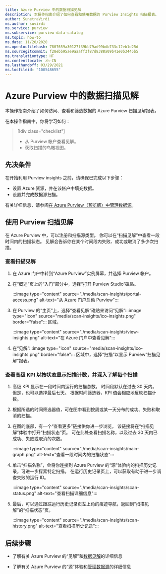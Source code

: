 ```yaml
---
title: Azure Purview 中的数据扫描见解
description: 本操作指南介绍了如何查看和使用数据的 Purview Insights 扫描报表。
author: SunetraVirdi
ms.author: suvirdi
ms.service: purview
ms.subservice: purview-data-catalog
ms.topic: how-to
ms.date: 11/20/2020
ms.openlocfilehash: 7807659a30127f39bb79ad99bdb733c12eb1d25d
ms.sourcegitcommit: f28ebb95ae9aaaff3f87d8388a09b41e0b3445b5
ms.translationtype: HT
ms.contentlocale: zh-CN
ms.lasthandoff: 03/29/2021
ms.locfileid: "100548655"
---
```

# <a name="scan-insights-on-your-data-in-azure-purview"></a>Azure Purview 中的数据扫描见解

本操作指南介绍了如何访问、查看和筛选数据的 Azure Purview 扫描见解报表。

在本操作指南中，你将学习如何：

> [!div class="checklist"]
> * 从 Purview 帐户查看见解。
> * 获取扫描的鸟瞰视图。

## <a name="prerequisites"></a>先决条件

在开始利用 Purview insights 之前，请确保已完成以下步骤：

* 设置 Azure 资源，并在该帐户中填充数据。
* 设置并完成数据源扫描。

有关详细信息，请参阅[在 Azure Purview（预览版）中管理数据源](manage-data-sources.md)。

## <a name="use-purview-scan-insights"></a>使用 Purview 扫描见解

在 Azure Purview 中，可以注册和扫描源类型。 你可以在“扫描见解”中查看一段时间内的扫描状态。 见解会告诉你在某个时间段内失败、成功或取消了多少次扫描。

### <a name="view-scan-insights"></a>查看扫描见解

1. 在 Azure 门户中转到“Azure Purview”实例屏幕，并选择 Purview 帐户。

1. 在“概述”页上的“入门”部分中，选择“打开 Purview Studio”磁贴。  

   :::image type="content" source="./media/scan-insights/portal-access.png" alt-text="从 Azure 门户启动 Purview":::

1. 在 Purview 的“主页”上，选择“查看见解”磁贴来访问“见解”:::image type="icon" source="media/scan-insights/ico-insights.png" border="false"::: 区域。  

   :::image type="content" source="./media/scan-insights/view-insights.png" alt-text="在 Azure 门户中查看见解":::

1. 在“见解”:::image type="icon" source="media/scan-insights/ico-insights.png" border="false"::: 区域中，选择“扫描”以显示 Purview“扫描见解”报表。  

### <a name="view-high-level-kpis-to-show-count-of-scans-by-status-and-deep-dive-into-each-scan"></a>查看高级 KPI 以按状态显示扫描计数，并深入了解每个扫描
 
1. 高级 KPI 显示在一段时间内运行的扫描总数。 时间段默认在过去 30 天内。 但是，也可以选择最后七天。 根据时间筛选器，KPI 值会相应地反映扫描计数。


1. 根据所选的时间筛选器值，可在图中看到按周或某一天分布的成功、失败和取消的扫描。

1. 在图的底部，有一个“查看更多”链接供你进一步浏览。 该链接将在“扫描见解”体验中打开“扫描状态”页。 可在此处查看扫描名称，以及过去 30 天内已成功、失败或取消的次数。

    :::image type="content" source="./media/scan-insights/main-graph.png" alt-text="查看一段时间内的扫描状态":::

4. 单击“扫描名称”，会将你连接到 Azure Purview 的“源”体验内的扫描历史记录，可进一步探索特定扫描。  在运行历史记录页上，可以获取有助于进一步调查失败的运行 ID。

    :::image type="content" source="./media/scan-insights/scan-status.png" alt-text="查看扫描详细信息":::

5. 最后，可以通过跟踪运行历史记录页左上角的痕迹导航，返回到“扫描见解”的“扫描状态”页。

    :::image type="content" source="./media/scan-insights/scan-history.png" alt-text="查看扫描历史记录"::: 

## <a name="next-steps"></a>后续步骤

* 了解有关 Azure Purview 的“见解”和[数据见解](./concept-insights.md)的详细信息

* 了解有关 Azure Purview 的“源”体验和[管理数据源](./manage-data-sources.md)的详细信息